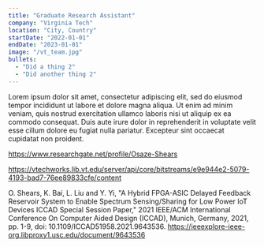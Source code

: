 ```yaml
---
title: "Graduate Research Assistant"
company: "Virginia Tech"
location: "City, Country"
startDate: "2022-01-01"
endDate: "2023-01-01"
image: "/vt_team.jpg"
bullets:
  - "Did a thing 2"
  - "Did another thing 2"
---
```

Lorem ipsum dolor sit amet, consectetur adipiscing elit, sed do eiusmod tempor incididunt ut labore et dolore magna aliqua. Ut enim ad minim veniam, quis nostrud exercitation ullamco laboris nisi ut aliquip ex ea commodo consequat. Duis aute irure dolor in reprehenderit in voluptate velit esse cillum dolore eu fugiat nulla pariatur. Excepteur sint occaecat cupidatat non proident.


https://www.researchgate.net/profile/Osaze-Shears

https://vtechworks.lib.vt.edu/server/api/core/bitstreams/e9e944e2-5079-4193-bad7-76ee89833cfe/content


O. Shears, K. Bai, L. Liu and Y. Yi, "A Hybrid FPGA-ASIC Delayed Feedback Reservoir System to Enable Spectrum Sensing/Sharing for Low Power IoT Devices ICCAD Special Session Paper," 2021 IEEE/ACM International Conference On Computer Aided Design (ICCAD), Munich, Germany, 2021, pp. 1-9, doi: 10.1109/ICCAD51958.2021.9643536.
https://ieeexplore-ieee-org.libproxy1.usc.edu/document/9643536